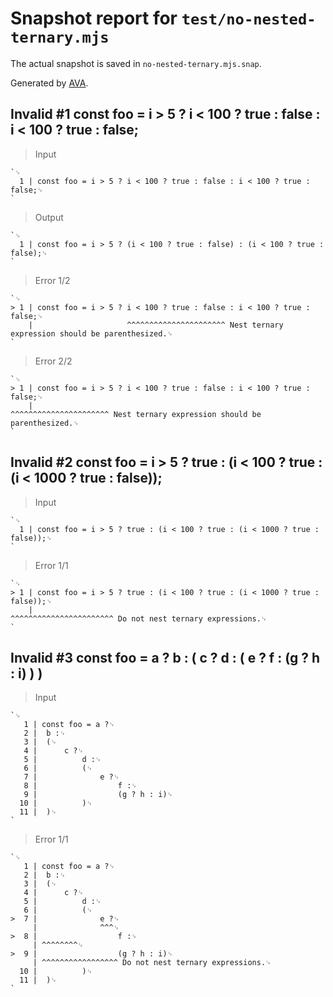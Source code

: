 # Snapshot report for `test/no-nested-ternary.mjs`

The actual snapshot is saved in `no-nested-ternary.mjs.snap`.

Generated by [AVA](https://avajs.dev).

## Invalid #1 const foo = i > 5 ? i < 100 ? true : false : i < 100 ? true : false;

> Input

    `␊
      1 | const foo = i > 5 ? i < 100 ? true : false : i < 100 ? true : false;␊
    `

> Output

    `␊
      1 | const foo = i > 5 ? (i < 100 ? true : false) : (i < 100 ? true : false);␊
    `

> Error 1/2

    `␊
    > 1 | const foo = i > 5 ? i < 100 ? true : false : i < 100 ? true : false;␊
        |                     ^^^^^^^^^^^^^^^^^^^^^^ Nest ternary expression should be parenthesized.␊
    `

> Error 2/2

    `␊
    > 1 | const foo = i > 5 ? i < 100 ? true : false : i < 100 ? true : false;␊
        |                                              ^^^^^^^^^^^^^^^^^^^^^^ Nest ternary expression should be parenthesized.␊
    `

## Invalid #2 const foo = i > 5 ? true : (i < 100 ? true : (i < 1000 ? true : false));

> Input

    `␊
      1 | const foo = i > 5 ? true : (i < 100 ? true : (i < 1000 ? true : false));␊
    `

> Error 1/1

    `␊
    > 1 | const foo = i > 5 ? true : (i < 100 ? true : (i < 1000 ? true : false));␊
        |                                               ^^^^^^^^^^^^^^^^^^^^^^^ Do not nest ternary expressions.␊
    `

## Invalid #3 const foo = a ? b : ( c ? d : ( e ? f : (g ? h : i) ) )

> Input

    `␊
       1 | const foo = a ?␊
       2 | 	b :␊
       3 | 	(␊
       4 | 		c ?␊
       5 | 			d :␊
       6 | 			(␊
       7 | 				e ?␊
       8 | 					f :␊
       9 | 					(g ? h : i)␊
      10 | 			)␊
      11 | 	)␊
    `

> Error 1/1

    `␊
       1 | const foo = a ?␊
       2 | 	b :␊
       3 | 	(␊
       4 | 		c ?␊
       5 | 			d :␊
       6 | 			(␊
    >  7 | 				e ?␊
         | 				^^^␊
    >  8 | 					f :␊
         | ^^^^^^^^␊
    >  9 | 					(g ? h : i)␊
         | ^^^^^^^^^^^^^^^^^ Do not nest ternary expressions.␊
      10 | 			)␊
      11 | 	)␊
    `
